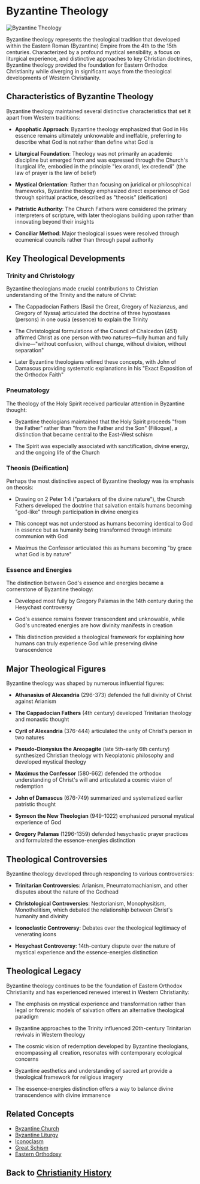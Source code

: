 # Byzantine Theology

![Byzantine Theology](../../images/byzantine_theology.jpg)

Byzantine theology represents the theological tradition that developed within the Eastern Roman (Byzantine) Empire from the 4th to the 15th centuries. Characterized by a profound mystical sensibility, a focus on liturgical experience, and distinctive approaches to key Christian doctrines, Byzantine theology provided the foundation for Eastern Orthodox Christianity while diverging in significant ways from the theological developments of Western Christianity.

## Characteristics of Byzantine Theology

Byzantine theology maintained several distinctive characteristics that set it apart from Western traditions:

- **Apophatic Approach**: Byzantine theology emphasized that God in His essence remains ultimately unknowable and ineffable, preferring to describe what God is not rather than define what God is
  
- **Liturgical Foundation**: Theology was not primarily an academic discipline but emerged from and was expressed through the Church's liturgical life, embodied in the principle "lex orandi, lex credendi" (the law of prayer is the law of belief)
  
- **Mystical Orientation**: Rather than focusing on juridical or philosophical frameworks, Byzantine theology emphasized direct experience of God through spiritual practice, described as "theosis" (deification)
  
- **Patristic Authority**: The Church Fathers were considered the primary interpreters of scripture, with later theologians building upon rather than innovating beyond their insights
  
- **Conciliar Method**: Major theological issues were resolved through ecumenical councils rather than through papal authority

## Key Theological Developments

### Trinity and Christology

Byzantine theologians made crucial contributions to Christian understanding of the Trinity and the nature of Christ:

- The Cappadocian Fathers (Basil the Great, Gregory of Nazianzus, and Gregory of Nyssa) articulated the doctrine of three hypostases (persons) in one ousia (essence) to explain the Trinity
  
- The Christological formulations of the Council of Chalcedon (451) affirmed Christ as one person with two natures—fully human and fully divine—"without confusion, without change, without division, without separation"
  
- Later Byzantine theologians refined these concepts, with John of Damascus providing systematic explanations in his "Exact Exposition of the Orthodox Faith"

### Pneumatology 

The theology of the Holy Spirit received particular attention in Byzantine thought:

- Byzantine theologians maintained that the Holy Spirit proceeds "from the Father" rather than "from the Father and the Son" (Filioque), a distinction that became central to the East-West schism
  
- The Spirit was especially associated with sanctification, divine energy, and the ongoing life of the Church

### Theosis (Deification)

Perhaps the most distinctive aspect of Byzantine theology was its emphasis on theosis:

- Drawing on 2 Peter 1:4 ("partakers of the divine nature"), the Church Fathers developed the doctrine that salvation entails humans becoming "god-like" through participation in divine energies
  
- This concept was not understood as humans becoming identical to God in essence but as humanity being transformed through intimate communion with God
  
- Maximus the Confessor articulated this as humans becoming "by grace what God is by nature"

### Essence and Energies

The distinction between God's essence and energies became a cornerstone of Byzantine theology:

- Developed most fully by Gregory Palamas in the 14th century during the Hesychast controversy
  
- God's essence remains forever transcendent and unknowable, while God's uncreated energies are how divinity manifests in creation
  
- This distinction provided a theological framework for explaining how humans can truly experience God while preserving divine transcendence

## Major Theological Figures

Byzantine theology was shaped by numerous influential figures:

- **Athanasius of Alexandria** (296-373) defended the full divinity of Christ against Arianism

- **The Cappadocian Fathers** (4th century) developed Trinitarian theology and monastic thought

- **Cyril of Alexandria** (376-444) articulated the unity of Christ's person in two natures

- **Pseudo-Dionysius the Areopagite** (late 5th-early 6th century) synthesized Christian theology with Neoplatonic philosophy and developed mystical theology

- **Maximus the Confessor** (580-662) defended the orthodox understanding of Christ's will and articulated a cosmic vision of redemption

- **John of Damascus** (676-749) summarized and systematized earlier patristic thought

- **Symeon the New Theologian** (949-1022) emphasized personal mystical experience of God

- **Gregory Palamas** (1296-1359) defended hesychastic prayer practices and formulated the essence-energies distinction

## Theological Controversies

Byzantine theology developed through responding to various controversies:

- **Trinitarian Controversies**: Arianism, Pneumatomachianism, and other disputes about the nature of the Godhead

- **Christological Controversies**: Nestorianism, Monophysitism, Monothelitism, which debated the relationship between Christ's humanity and divinity

- **Iconoclastic Controversy**: Debates over the theological legitimacy of venerating icons

- **Hesychast Controversy**: 14th-century dispute over the nature of mystical experience and the essence-energies distinction

## Theological Legacy

Byzantine theology continues to be the foundation of Eastern Orthodox Christianity and has experienced renewed interest in Western Christianity:

- The emphasis on mystical experience and transformation rather than legal or forensic models of salvation offers an alternative theological paradigm

- Byzantine approaches to the Trinity influenced 20th-century Trinitarian revivals in Western theology

- The cosmic vision of redemption developed by Byzantine theologians, encompassing all creation, resonates with contemporary ecological concerns

- Byzantine aesthetics and understanding of sacred art provide a theological framework for religious imagery

- The essence-energies distinction offers a way to balance divine transcendence with divine immanence

## Related Concepts
- [Byzantine Church](./byzantine_church.md)
- [Byzantine Liturgy](./byzantine_liturgy.md)
- [Iconoclasm](./iconoclasm.md)
- [Great Schism](./great_schism.md)
- [Eastern Orthodoxy](../denominations/eastern_orthodoxy.md)

## Back to [Christianity History](./README.md)
